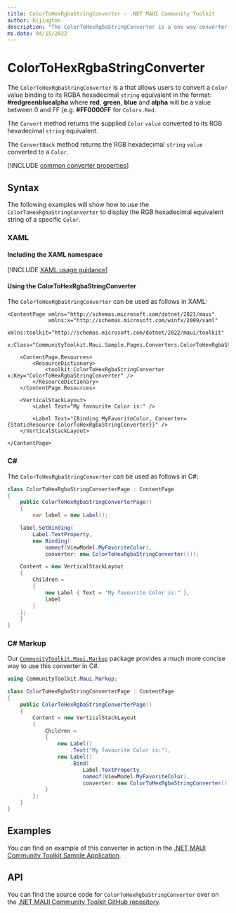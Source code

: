 ```yaml
---
title: ColorToHexRgbaStringConverter - .NET MAUI Community Toolkit
author: bijington
description: "The ColorToHexRgbaStringConverter is a one way converter that allows users to convert a Color value binding to its RGBA hexadecimal string equivalent."
ms.date: 04/15/2022
---
```


# ColorToHexRgbaStringConverter

The `ColorToHexRgbaStringConverter` is a that allows users to convert a `Color` value binding to its RGBA hexadecimal `string` equivalent in the format: **#redgreenbluealpha** where **red**, **green**, **blue** and **alpha** will be a value between 0 and FF (e.g. **#FF0000FF** for `Colors.Red`.

The `Convert` method returns the supplied `Color` `value` converted to its RGB hexadecimal `string` equivalent.

The `ConvertBack` method returns the RGB hexadecimal `string` `value` converted to a `Color`.

[!INCLUDE [common converter properties](../includes/communitytoolkit-converter.md)]

## Syntax

The following examples will show how to use the `ColorToHexRgbaStringConverter` to display the RGB hexadecimal equivalent string of a specific `Color`.

### XAML

#### Including the XAML namespace

[!INCLUDE [XAML usage guidance](../includes/xaml-usage.md)]

#### Using the ColorToHexRgbaStringConverter

The `ColorToHexRgbaStringConverter` can be used as follows in XAML:

```xaml
<ContentPage xmlns="http://schemas.microsoft.com/dotnet/2021/maui"
             xmlns:x="http://schemas.microsoft.com/winfx/2009/xaml"
             xmlns:toolkit="http://schemas.microsoft.com/dotnet/2022/maui/toolkit"
             x:Class="CommunityToolkit.Maui.Sample.Pages.Converters.ColorToHexRgbaStringConverterPage">

    <ContentPage.Resources>
        <ResourceDictionary>
            <toolkit:ColorToHexRgbaStringConverter x:Key="ColorToHexRgbaStringConverter" />
        </ResourceDictionary>
    </ContentPage.Resources>

    <VerticalStackLayout>
        <Label Text="My favourite Color is:" />

        <Label Text="{Binding MyFavoriteColor, Converter={StaticResource ColorToHexRgbaStringConverter}}" />
    </VerticalStackLayout>

</ContentPage>
```

### C#

The `ColorToHexRgbaStringConverter` can be used as follows in C#:

```csharp
class ColorToHexRgbaStringConverterPage : ContentPage
{
    public ColorToHexRgbaStringConverterPage()
    {
        var label = new Label();

	label.SetBinding(
		Label.TextProperty,
		new Binding(
			nameof(ViewModel.MyFavoriteColor),
			converter: new ColorToHexRgbaStringConverter()));

	Content = new VerticalStackLayout
	{
		Children =
		{
			new Label { Text = "My favourite Color is:" },
			label
		}
	};
    }
}
```

### C# Markup

Our [`CommunityToolkit.Maui.Markup`](../markup/markup.md) package provides a much more concise way to use this converter in C#.

```csharp
using CommunityToolkit.Maui.Markup;

class ColorToHexRgbaStringConverterPage : ContentPage
{
    public ColorToHexRgbaStringConverterPage()
    {
        Content = new VerticalStackLayout
        {
            Children =
            {
                new Label()
                    .Text("My favourite Color is:"),
                new Label()
                    .Bind(
                        Label.TextProperty,
                        nameof(ViewModel.MyFavoriteColor),
                        converter: new ColorToHexRgbaStringConverter())
            }
        };
    }
}
```

## Examples

You can find an example of this converter in action in the [.NET MAUI Community Toolkit Sample Application](https://github.com/CommunityToolkit/Maui/blob/main/samples/CommunityToolkit.Maui.Sample/Pages/Converters/ColorsConverterPage.xaml).

## API

You can find the source code for `ColorToHexRgbaStringConverter` over on the [.NET MAUI Community Toolkit GitHub repository](https://github.com/CommunityToolkit/Maui/blob/main/src/CommunityToolkit.Maui/Converters/ColorToStringConverter.shared.cs).
